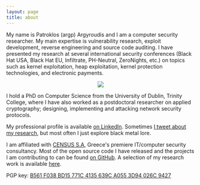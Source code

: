 ```yaml
---
layout: page
title: about
---
```


My name is Patroklos (argp) Argyroudis and I am a computer security
researcher. My main expertise is vulnerability research, exploit
development, reverse engineering and source code auditing. I have
presented my research at several international security conferences
(Black Hat USA, Black Hat EU, Infiltrate, PH-Neutral, ZeroNights,
etc.) on topics such as kernel exploitation, heap exploitation, kernel
protection technologies, and electronic payments.

<p align="center">
<img src="https://argp.github.io/public/argp.jpg?raw=true"/>
</p>

I hold a PhD on Computer Science from the University of Dublin, Trinity
College, where I have also worked as a postdoctoral researcher on applied
cryptography; designing, implementing and attacking network security
protocols.

My professional profile is available
[on LinkedIn](http://linkedin.com/in/patroklos/). Sometimes
[I tweet about my research](https://twitter.com/_argp), but
most often I just explore black metal lore.

I am affiliated with [CENSUS S.A](http://census-labs.com/), Greece's
premiere IT/computer security consultancy. Most of the open source code
I have released and the projects I am contributing to can be found
[on GitHub](https://github.com/argp/). A selection of my research
work is available [here](/research/).

PGP key: [B561 F038 BD15 771C 4135 639C A055 3D94 026C 9427](http://argp.github.io/argp_pgp.asc)
